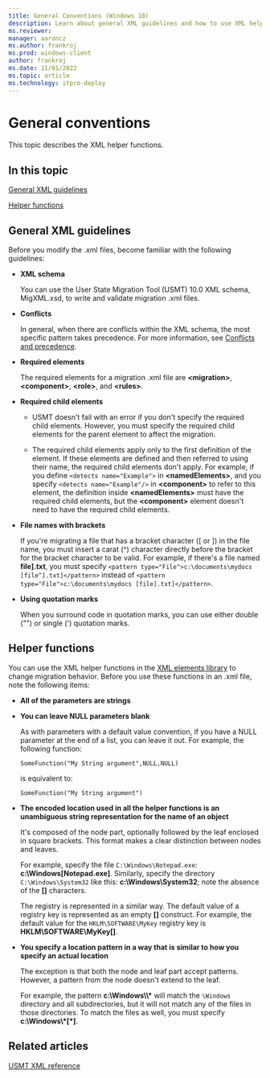 ```yaml
---
title: General Conventions (Windows 10)
description: Learn about general XML guidelines and how to use XML helper functions in the XML Elements library to change migration behavior.
ms.reviewer: 
manager: aaroncz
ms.author: frankroj
ms.prod: windows-client
author: frankroj
ms.date: 11/01/2022
ms.topic: article
ms.technology: itpro-deploy
---
```


# General conventions

This topic describes the XML helper functions.

## In this topic

[General XML guidelines](#general-xml-guidelines)

[Helper functions](#helper-functions)

## General XML guidelines

Before you modify the .xml files, become familiar with the following guidelines:

- **XML schema**

    You can use the User State Migration Tool (USMT) 10.0 XML schema, MigXML.xsd, to write and validate migration .xml files.

- **Conflicts**

    In general, when there are conflicts within the XML schema, the most specific pattern takes precedence. For more information, see [Conflicts and precedence](usmt-conflicts-and-precedence.md).

- **Required elements**

    The required elements for a migration .xml file are **&lt;migration&gt;**, **&lt;component&gt;**, **&lt;role&gt;**, and **&lt;rules&gt;**.

- **Required child elements**

  - USMT doesn't fail with an error if you don't specify the required child elements. However, you must specify the required child elements for the parent element to affect the migration.

  - The required child elements apply only to the first definition of the element. If these elements are defined and then referred to using their name, the required child elements don't apply. For example, if you define `<detects name="Example">` in **&lt;namedElements&gt;**, and you specify `<detects name="Example"/>` in **&lt;component&gt;** to refer to this element, the definition inside **&lt;namedElements&gt;** must have the required child elements, but the **&lt;component&gt;** element doesn't need to have the required child elements.

- **File names with brackets**

    If you're migrating a file that has a bracket character (\[ or \]) in the file name, you must insert a carat (^) character directly before the bracket for the bracket character to be valid. For example, if there's a file named **file].txt**, you must specify `<pattern type="File">c:\documents\mydocs [file^].txt]</pattern>` instead of `<pattern type="File">c:\documents\mydocs [file].txt]</pattern>`.

- **Using quotation marks**

    When you surround code in quotation marks, you can use either double ("") or single (') quotation marks.

## Helper functions

You can use the XML helper functions in the [XML elements library](usmt-xml-elements-library.md) to change migration behavior. Before you use these functions in an .xml file, note the following items:

- **All of the parameters are strings**

- **You can leave NULL parameters blank**

  As with parameters with a default value convention, if you have a NULL parameter at the end of a list, you can leave it out. For example, the following function:

  ``` syntax
  SomeFunction("My String argument",NULL,NULL)
  ```

  is equivalent to:

  ``` syntax
  SomeFunction("My String argument")
  ```

- **The encoded location used in all the helper functions is an unambiguous string representation for the name of an object**

  It's composed of the node part, optionally followed by the leaf enclosed in square brackets. This format makes a clear distinction between nodes and leaves.

  For example, specify the file `C:\Windows\Notepad.exe`: **c:\\Windows\[Notepad.exe\]**. Similarly, specify the directory `C:\Windows\System32` like this: **c:\\Windows\\System32**; note the absence of the **\[\]** characters.

  The registry is represented in a similar way. The default value of a registry key is represented as an empty **\[\]** construct. For example, the default value for the `HKLM\SOFTWARE\MyKey` registry key is **HKLM\\SOFTWARE\\MyKey\[\]**.

- **You specify a location pattern in a way that is similar to how you specify an actual location**

  The exception is that both the node and leaf part accept patterns. However, a pattern from the node doesn't extend to the leaf.

  For example, the pattern **c:\\Windows\\\\\*** will match the `\Windows` directory and all subdirectories, but it will not match any of the files in those directories. To match the files as well, you must specify **c:\\Windows\\\*\[\*\]**.

## Related articles

[USMT XML reference](usmt-xml-reference.md)
